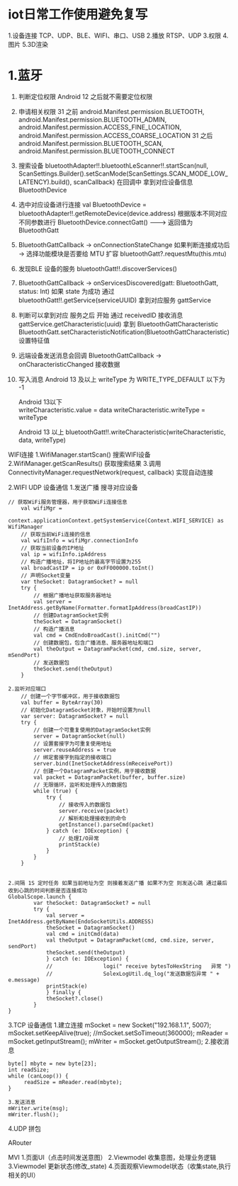 

# iot日常工作使用避免复写

1.设备连接 TCP、UDP、BLE、WIFI、串口、USB
2.播放 RTSP、UDP 
3.权限 
4.图片
5.3D渲染



# 1.蓝牙
 1. 判断定位权限 Android 12 之后就不需要定位权限
 2. 申请相关权限 
    31 之前 
       android.Manifest.permission.BLUETOOTH,
       android.Manifest.permission.BLUETOOTH_ADMIN,
       android.Manifest.permission.ACCESS_FINE_LOCATION,
       android.Manifest.permission.ACCESS_COARSE_LOCATION
    31 之后
       android.Manifest.permission.BLUETOOTH_SCAN,
       android.Manifest.permission.BLUETOOTH_CONNECT

 3. 搜索设备
    bluetoothAdapter!!.bluetoothLeScanner!!.startScan(null, ScanSettings.Builder().setScanMode(ScanSettings.SCAN_MODE_LOW_LATENCY).build(), scanCallback)
    在回调中 拿到对应设备信息 BluetoothDevice

 4. 选中对应设备进行连接
    val BluetoothDevice = bluetoothAdapter!!.getRemoteDevice(device.address)
    根据版本不同对应不同参数进行  BluetoothDevice.connectGatt() ---> 返回值为 BluetoothGatt

 5. BluetoothGattCallback -> onConnectionStateChange
    如果判断连接成功后 -> 选择功能模块是否要给 MTU 扩容  bluetoothGatt?.requestMtu(this.mtu)

 6. 发现BLE 设备的服务  bluetoothGatt!!.discoverServices()

 7. BluetoothGattCallback -> onServicesDiscovered(gatt: BluetoothGatt, status: Int)
    如果 state 为成功  通过 bluetoothGatt!!.getService(serviceUUID) 拿到对应服务 gattService
 
 8. 判断可以拿到对应 服务之后 开始 通过 receivedID 接收消息
    gattService.getCharacteristic(uuid) 拿到 BluetoothGattCharacteristic
    BluetoothGatt.setCharacteristicNotification(BluetoothGattCharacteristic) 设置特征值

 9. 远端设备发送消息会回调 BluetoothGattCallback -> onCharacteristicChanged 接收数据

 10. 写入消息
     Android 13 及以上 writeType 为 WRITE_TYPE_DEFAULT 以下为 -1

     Android 13以下  
     writeCharacteristic.value = data
     writeCharacteristic.writeType = writeType
 
     Android 13 以上
     bluetoothGatt!!.writeCharacteristic(writeCharacteristic, data, writeType)   



WIFI连接
1.WifiManager.startScan() 搜索WIFI设备
2.WifiManager.getScanResults() 获取搜索结果
3.调用 ConnectivityManager.requestNetwork(request, callback) 实现自动连接



2.WIFI UDP 设备通信
    1.发送广播 搜寻对应设备 

    // 获取WiFi服务管理器，用于获取WiFi连接信息
        val wifiMgr =
            context.applicationContext.getSystemService(Context.WIFI_SERVICE) as WifiManager
        // 获取当前WiFi连接的信息
        val wifiInfo = wifiMgr.connectionInfo
        // 获取当前设备的IP地址
        val ip = wifiInfo.ipAddress
        // 构造广播地址，将IP地址的最高字节设置为255
        val broadCastIP = ip or 0xFF000000.toInt()
        // 声明Socket变量
        var theSocket: DatagramSocket? = null
        try {
            // 根据广播地址获取服务器地址
            val server = InetAddress.getByName(Formatter.formatIpAddress(broadCastIP))
            // 创建DatagramSocket实例
            theSocket = DatagramSocket()
            // 构造广播消息
            val cmd = CmdEndoBroadCast().initCmd("")
            // 创建数据包，包含广播消息、服务器地址和端口
            val theOutput = DatagramPacket(cmd, cmd.size, server, mSendPort)
            // 发送数据包
            theSocket.send(theOutput)
        }

    2.监听对应端口
        // 创建一个字节缓冲区，用于接收数据包
        val buffer = ByteArray(30)
        // 初始化DatagramSocket对象，开始时设置为null
        var server: DatagramSocket? = null
        try {
            // 创建一个可重复使用的DatagramSocket实例
            server = DatagramSocket(null)
            // 设置套接字为可重复使用地址
            server.reuseAddress = true
            // 绑定套接字到指定的接收端口
            server.bind(InetSocketAddress(mReceivePort))
            // 创建一个DatagramPacket实例，用于接收数据
            val packet = DatagramPacket(buffer, buffer.size)
            // 无限循环，监听和处理传入的数据包
            while (true) {
                try {
                    // 接收传入的数据包
                    server.receive(packet)
                    // 解析和处理接收到的命令
                    getInstance().parseCmd(packet)
                } catch (e: IOException) {
                    // 处理I/O异常
                    printStack(e)
                }
            }
        }


    2.间隔 1S 定时任务 如果当前地址为空 则接着发送广播 如果不为空 则发送心跳 通过最后收到心跳的时间判断是否连接成功
    GlobalScope.launch {
            var theSocket: DatagramSocket? = null
            try {
                val server = InetAddress.getByName(EndoSocketUtils.ADDRESS)
                theSocket = DatagramSocket()
                val cmd = initCmd(data)
                val theOutput = DatagramPacket(cmd, cmd.size, server, sendPort)
                theSocket.send(theOutput)
                } catch (e: IOException) {
                //                logi(" receive bytesToHexString   异常 ")
                //                SolexLogUtil.dq_log("发送数据包异常 " + e.message)
                printStack(e)
                } finally {
                theSocket?.close()
            }
    }


3.TCP 设备通信
    1.建立连接
        mSocket = new Socket("192.168.1.1", 5007);
        mSocket.setKeepAlive(true);
        //mSocket.setSoTimeout(360000);
        mReader = mSocket.getInputStream();
        mWriter = mSocket.getOutputStream();
    2.接收消息

    byte[] mbyte = new byte[23];
    int readSize;
    while (canLoop()) {
         readSize = mReader.read(mbyte);    
    }

    3.发送消息
    mWriter.write(msg);
    mWriter.flush();


4.UDP 拼包



ARouter







MVI
1.页面UI（点击时间发送意图）
2.Viewmodel 收集意图，处理业务逻辑
3.Viewmodel 更新状态(修改_state)
4.页面观察Viewmodel状态（收集state,执行相关的UI）












